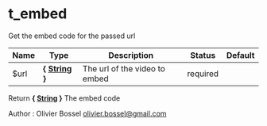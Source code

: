 # t_embed

Get the embed code for the passed url



Name  |  Type  |  Description  |  Status  |  Default
------------  |  ------------  |  ------------  |  ------------  |  ------------
$url  |  **{ [String](http://php.net/manual/en/language.types.string.php) }**  |  The url of the video to embed  |  required  |

Return **{ [String](http://php.net/manual/en/language.types.string.php) }** The embed code

Author : Olivier Bossel <olivier.bossel@gmail.com>